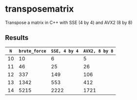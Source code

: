 # transposematrix
Transpose a matrix in C++ with SSE (4 by 4) and AVX2 (8 by 8)

## Results 

| ```N``` | ```brute_force``` | ```SSE, 4 by 4``` | ```AVX2, 8 by 8``` | 
|---|-------------------|-------------------|--------------------|
|10 | 10 | 6 | 5 |
|11 | 46 | 25 | 26 |
|12 | 337 | 149 | 106 | 
| 13 | 1342 | 553 | 412 |
| 14 | 5215 | 2222 | 1721 |
